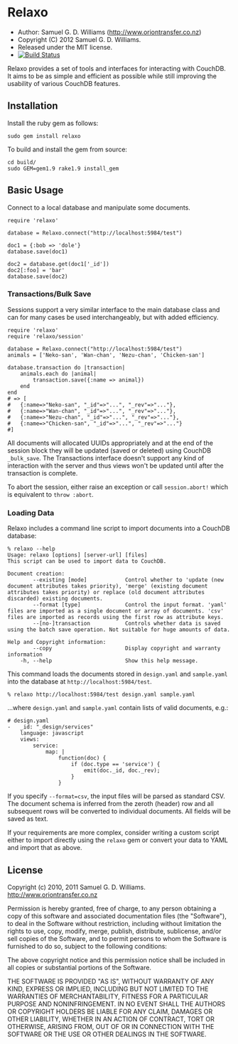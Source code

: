 Relaxo
======

* Author: Samuel G. D. Williams (<http://www.oriontransfer.co.nz>)
* Copyright (C) 2012 Samuel G. D. Williams.
* Released under the MIT license.
* [![Build Status](https://secure.travis-ci.org/ioquatix/relaxo.png)](http://travis-ci.org/ioquatix/relaxo)

Relaxo provides a set of tools and interfaces for interacting with CouchDB. It aims to be as simple and efficient as possible while still improving the usability of various CouchDB features.

Installation
------------

Install the ruby gem as follows:

	sudo gem install relaxo

To build and install the gem from source:

	cd build/
	sudo GEM=gem1.9 rake1.9 install_gem

Basic Usage
-----------

Connect to a local database and manipulate some documents.

	require 'relaxo'
	
	database = Relaxo.connect("http://localhost:5984/test")
	
	doc1 = {:bob => 'dole'}
	database.save(doc1)
	
	doc2 = database.get(doc1['_id'])
	doc2[:foo] = 'bar'
	database.save(doc2)

### Transactions/Bulk Save ###

Sessions support a very similar interface to the main database class and can for many cases be used interchangeably, but with added efficiency.

	require 'relaxo'
	require 'relaxo/session'
	
	database = Relaxo.connect("http://localhost:5984/test")
	animals = ['Neko-san', 'Wan-chan', 'Nezu-chan', 'Chicken-san']
	
	database.transaction do |transaction|
		animals.each do |animal|
			transaction.save({:name => animal})
		end
	end
	# => [
	#	{:name=>"Neko-san", "_id"=>"...", "_rev"=>"..."},
	#	{:name=>"Wan-chan", "_id"=>"...", "_rev"=>"..."},
	#	{:name=>"Nezu-chan", "_id"=>"...", "_rev"=>"..."},
	#	{:name=>"Chicken-san", "_id"=>"...", "_rev"=>"..."}
	#]

All documents will allocated UUIDs appropriately and at the end of the session block they will be updated (saved or deleted) using CouchDB `_bulk_save`. The Transactions interface doesn't support any kind of interaction with the server and thus views won't be updated until after the transaction is complete.

To abort the session, either raise an exception or call `session.abort!` which is equivalent to `throw :abort`.

### Loading Data ###

Relaxo includes a command line script to import documents into a CouchDB database:

	% relaxo --help
	Usage: relaxo [options] [server-url] [files]
	This script can be used to import data to CouchDB.

	Document creation:
	        --existing [mode]            Control whether to 'update (new document attributes takes priority), 'merge' (existing document attributes takes priority) or replace (old document attributes discarded) existing documents.
	        --format [type]              Control the input format. 'yaml' files are imported as a single document or array of documents. 'csv' files are imported as records using the first row as attribute keys.
	        --[no-]transaction           Controls whether data is saved using the batch save operation. Not suitable for huge amounts of data.

	Help and Copyright information:
	        --copy                       Display copyright and warranty information
	    -h, --help                       Show this help message.

This command loads the documents stored in `design.yaml` and `sample.yaml` into the database at `http://localhost:5984/test`.

	% relaxo http://localhost:5984/test design.yaml sample.yaml

...where `design.yaml` and `sample.yaml` contain lists of valid documents, e.g.:

	# design.yaml
	-   _id: "_design/services"
	    language: javascript
	    views:
	        service:
	            map: |
	                function(doc) {
	                    if (doc.type == 'service') {
	                        emit(doc._id, doc._rev);
	                    }
	                }

If you specify `--format=csv`, the input files will be parsed as standard CSV. The document schema is inferred from the zeroth (header) row and all subsequent rows will be converted to individual documents. All fields will be saved as text.

If your requirements are more complex, consider writing a custom script either to import directly using the `relaxo` gem or convert your data to YAML and import that as above.

License
-------

Copyright (c) 2010, 2011 Samuel G. D. Williams. <http://www.oriontransfer.co.nz>

Permission is hereby granted, free of charge, to any person obtaining a copy
of this software and associated documentation files (the "Software"), to deal
in the Software without restriction, including without limitation the rights
to use, copy, modify, merge, publish, distribute, sublicense, and/or sell
copies of the Software, and to permit persons to whom the Software is
furnished to do so, subject to the following conditions:

The above copyright notice and this permission notice shall be included in
all copies or substantial portions of the Software.

THE SOFTWARE IS PROVIDED "AS IS", WITHOUT WARRANTY OF ANY KIND, EXPRESS OR
IMPLIED, INCLUDING BUT NOT LIMITED TO THE WARRANTIES OF MERCHANTABILITY,
FITNESS FOR A PARTICULAR PURPOSE AND NONINFRINGEMENT. IN NO EVENT SHALL THE
AUTHORS OR COPYRIGHT HOLDERS BE LIABLE FOR ANY CLAIM, DAMAGES OR OTHER
LIABILITY, WHETHER IN AN ACTION OF CONTRACT, TORT OR OTHERWISE, ARISING FROM,
OUT OF OR IN CONNECTION WITH THE SOFTWARE OR THE USE OR OTHER DEALINGS IN
THE SOFTWARE.
